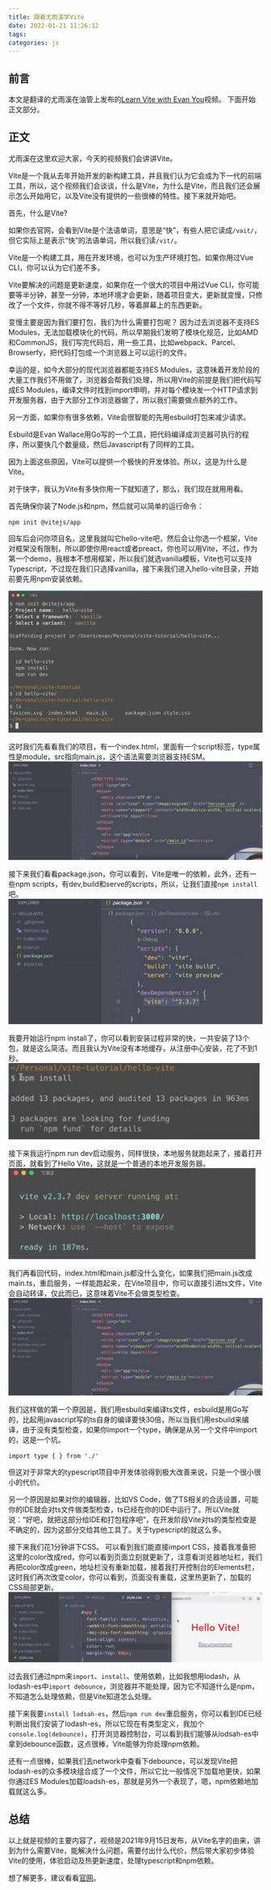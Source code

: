 ```yaml
---
title: 跟着尤雨溪学Vite
date: 2022-01-21 11:26:12
tags:
categories: js
---
```


## 前言
本文是翻译的尤雨溪在油管上发布的[Learn Vite with Evan You](https://www.youtube.com/watch?v=DkGV5F4XnfQ&ab_channel=VueMastery)视频。
下面开始正文部分。

## 正文
尤雨溪在这里欢迎大家，今天的视频我们会讲讲Vite。

Vite是一个我从去年开始开发的新构建工具，并且我们认为它会成为下一代的前端工具，所以，这个视频我们会谈谈，什么是Vite，为什么是Vite，而且我们还会展示怎么开始用它，以及Vite没有提供的一些很棒的特性。接下来就开始吧。

首先，什么是Vite?

如果你去官网，会看到Vite是个法语单词，意思是“快”，有些人把它读成`/vait/`，但它实际上是表示“快”的法语单词，所以我们读`/vit/`。

Vite是一个构建工具，用在开发环境，也可以为生产环境打包。如果你用过Vue CLI，你可以认为它们差不多。

Vite要解决的问题是更新速度，如果你在一个很大的项目中用过Vue CLI，你可能要等半分钟，甚至一分钟，本地环境才会更新，随着项目变大，更新就变慢，只修改了一个文件，你就不得不等好几秒，等着屏幕上的东西更新。

变慢主要是因为我们要打包，我们为什么需要打包呢？
因为过去浏览器不支持ES Modules，无法加载模块化的代码，所以早期我们发明了模块化规范，比如AMD和CommonJS，我们写完代码后，用一些工具，比如webpack、Parcel、Browserfy，把代码打包成一个浏览器上可以运行的文件。

幸运的是，如今大部分的现代浏览器都能支持ES Modules，这意味着开发阶段的大量工作我们不用做了，浏览器会帮我们处理，所以用Vite的前提是我们把代码写成ES Modules，编译文件时找到import申明，并对每个模块发一个HTTP请求到开发服务器，由于大部分工作浏览器做了，所以我们需要做点额外的工作。

另一方面，如果你有很多依赖，Vite会很智能的先用esbuild打包来减少请求。

Esbuild是Evan Wallace用Go写的一个工具，把代码编译成浏览器可执行的程序，所以要快几个数量级，然后Javascript有了同样的工具。

因为上面这些原因，Vite可以提供一个极快的开发体验。所以，这是为什么是Vite。

对于快字，我认为Vite有多快你用一下就知道了，那么，我们现在就用用看。

首先确保你装了Node.js和npm，然后就可以简单的运行命令：

```
npm init @vitejs/app
```

回车后会问你项目名，这里我就叫它hello-vite吧，然后会让你选一个框架，Vite对框架没有限制，所以即使你用react或者preact，你也可以用Vite，不过，作为第一个demo，我根本不想用框架，所以我们就选vanilla模板，Vite也可以支持Typescript，不过现在我们只选择vanilla，接下来我们进入hello-vite目录，开始前要先用npm安装依赖。

![init](../images/2022/init.png)

这时我们先看看我们的项目，有一个index.html，里面有一个script标签，type属性是module，src指向main.js，这个语法需要浏览器支持ESM。
![index](../images/2022/index.png)

接下来我们看看package.json，你可以看到，Vite是唯一的依赖，此外，还有一些npm scripts，有dev,build和serve的scripts，所以，让我们直接`npm install`吧。
![package](../images/2022/package.png)

我要开始运行npm install了，你可以看到安装过程非常的快，一共安装了13个包，就是这么简洁。而且我认为Vite没有本地缓存，从注册中心安装，花了不到1秒。
![install](../images/2022/install.png)

接下来我运行npm run dev启动服务，同样很快，本地服务就跑起来了，接着打开页面，就看到了Hello Vite，这就是一个普通的本地开发服务器。
![serve](../images/2022/serve.png)

我们再看回代码，index.html和main.js都没什么变化，如果我们把main.js改成main.ts，重启服务，一样能跑起来，在Vite项目中，你可以直接引进ts文件，Vite会自动转译，仅此而已，这意味着Vite不会做类型检查。
![ts](../images/2022/ts.png)

我们这样做的第一个原因是，我们用esbuild来编译ts文件，esbuild是用Go写的，比起用javascript写的ts自身的编译要快30倍，所以当我们用esbuild来编译，由于没有类型检查，如果你import一个type，确保是从另一个文件中import的，这是一个坑。

```
import type { } from './'
```

但这对于非常大的typescript项目中开发体验得到极大改善来说，只是一个很小很小的代价。

另一个原因是如果对你的编辑器，比如VS Code，做了TS相关的合适设置，可能你的IDE就会对ts文件做类型检查，ts已经在你的IDE中运行了。所以Vite就说：“好吧，就把这部分给IDE和打包程序吧”，在开发阶段Vite对ts的类型检查是不确定的，因为这部分交给其他工具了。关于typescript的就这么多。

接下来我们花1分钟讲下CSS。
可以看到我们能直接import CSS，接着我准备把这里的color改成red，你可以看到页面立刻就更新了，注意看浏览器地址栏，我们再把color改成green，地址栏没有重新加载，接着我打开控制台的Elements栏，这时我们再次改变color，你可以看到，页面没有重载，这里热更新了，加载的CSS局部更新。
![css](../images/2022/css.png)

过去我们通过npm来`import`、`install`、使用依赖，比如我想用lodash，从lodash-es中`import debounce`，浏览器并不能处理，因为它不知道什么是npm，不知道怎么处理依赖，但是Vite知道怎么处理。

接下来我要`install lodsah-es`，然后`npm run dev`重启服务，你可以看到IDE已经判断出我们安装了lodash-es，所以它现在有类型定义，我加个`console.log(debounce)`，打开浏览器控制台，可以看到我们能够从lodsah-es中拿到debounce函数，这点很棒，Vite能够为你处理npm依赖。

还有一点很棒，如果我们去network中查看下debounce，可以发现Vite把lodash-es的众多模块组合成了一个文件，所以它比一般情况下加载地更快，如果你通过ES Modules加载loadsh-es，那就是另外一个表现了，嗯，npm依赖地加载就这么多。

## 总结
以上就是视频的主要内容了，视频是2021年9月15日发布，从Vite名字的由来，讲到为什么需要Vite，能解决什么问题，需要付出什么代价，然后带大家初步体验Vite的使用，体验启动及热更新速度，处理typescript和npm依赖。

想了解更多，建议看看[官网](https://cn.vitejs.dev/)。
